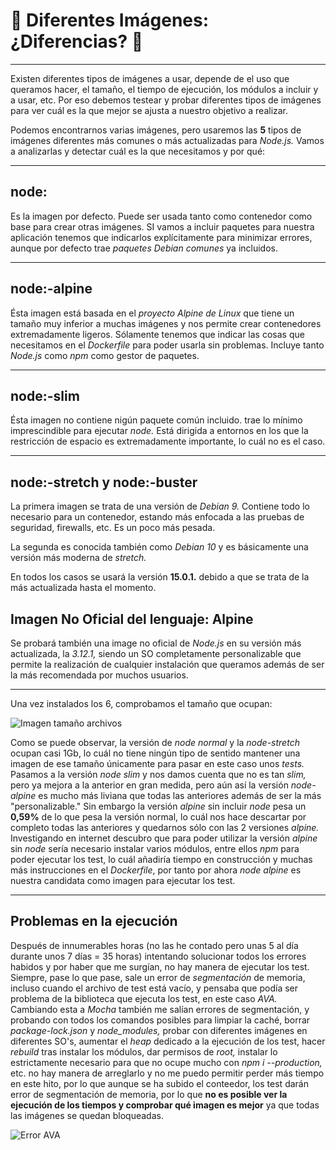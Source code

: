 


# :whale2: Diferentes Imágenes: ¿Diferencias? :whale2:

---
Existen diferentes tipos de imágenes a usar, depende de el uso que queramos hacer, el tamaño, el tiempo de ejecución, los módulos a incluir y a usar, etc. Por eso debemos testear y probar diferentes tipos de imágenes para ver cuál es la que mejor se ajusta a nuestro objetivo a realizar.


Podemos encontrarnos varias imágenes, pero usaremos las **5** tipos de imágenes diferentes más comunes o más actualizadas para *Node.js.* Vamos a analizarlas y detectar cuál es la que necesitamos y por qué:

---


## node:<version>
Es la imagen por defecto. Puede ser usada tanto como contenedor como base para crear otras imágenes.  SI vamos a incluir paquetes para nuestra aplicación tenemos que indicarlos explícitamente para minimizar errores, aunque por defecto trae *paquetes Debian comunes* ya incluidos.

---

## node:<version>-alpine
Ésta imagen está basada en el *proyecto Alpine de Linux* que tiene un tamaño muy inferior a muchas imágenes y nos permite crear contenedores extremadamente ligeros. Sólamente tenemos que indicar las cosas que necesitamos en el *Dockerfile* para poder usarla sin problemas. Incluye tanto *Node.js* como *npm* como gestor de paquetes.

---

## node:<version>-slim
Ésta imagen no contiene nigún paquete común incluido. trae lo mínimo imprescindible para ejecutar *node.* Está dirigida a entornos en los que la restricción de espacio es extremadamente importante, lo cuál no es el caso.

---

## node:<version>-stretch y node:<version>-buster
La primera imagen se trata de una versión de *Debian 9.* Contiene todo lo necesario para un contenedor, estando más enfocada a las pruebas de seguridad, firewalls, etc. Es un poco más pesada.

La segunda es conocida también como *Debian 10* y es básicamente una versión más moderna de *stretch.*

En todos los casos se usará la versión **15.0.1.** debido a que se trata de la más actualizada hasta el momento.

## Imagen No Oficial del lenguaje: Alpine

Se probará también una image no oficial de *Node.js* en su versión más actualizada, la *3.12.1,* siendo un SO completamente personalizable que permite la realización de cualquier instalación que queramos además de ser la más recomendada por muchos usuarios.

---

Una vez instalados los 6, comprobamos el tamaño que ocupan:

![Imagen tamaño archivos](https://github.com/LCinder/Order-n-Go/blob/master/docs/img/imagenesDocker.PNG)


Como se puede observar, la versión de *node normal* y la *node-stretch* ocupan casi 1Gb, lo cuál no tiene ningún tipo de sentido mantener una imagen de ese tamaño únicamente para pasar en este caso unos *tests.* Pasamos a la versión *node slim* y nos damos cuenta que no es tan *slim,* pero ya mejora a la anterior en gran medida, pero aún así la versión *node-alpine* es mucho más liviana que todas las anteriores además de ser la más "personalizable." Sin embargo la versión *alpine* sin incluir *node* pesa un **0,59%** de lo que pesa la versión normal, lo cuál nos hace descartar por completo todas las anteriores y quedarnos sólo con las 2 versiones *alpine.* Investigando en internet descubro que para poder utilizar la versión *alpine* sin *node* sería necesario instalar varios módulos, entre ellos *npm* para poder ejecutar los test, lo cuál añadiría tiempo en construcción y muchas más instrucciones en el *Dockerfile*, por tanto por ahora *node alpine* es nuestra candidata como imagen para ejecutar los test.

---

## Problemas en la ejecución

Después de innumerables horas (no las he contado pero unas 5 al día durante unos 7 días = 35 horas) intentando solucionar todos los errores habidos y por haber que me surgían, no hay manera de ejecutar los test. Siempre, pase lo que pase, sale un error de *segmentación* de memoria, incluso cuando el archivo de test está vacío, y pensaba que podía ser problema de la biblioteca que ejecuta los test, en este caso *AVA.* Cambiando esta a *Mocha* también me salían errores de segmentación, y probando con todos los comandos posibles para limpiar la caché, borrar *package-lock.json* y *node_modules,* probar con diferentes imágenes en diferentes SO's, aumentar el *heap* dedicado a la ejecución de los test, hacer *rebuild* tras instalar los módulos, dar permisos de *root,* instalar lo estrictamente necesario para que no ocupe mucho con *npm i --production,* etc. no hay manera de arreglarlo y no me puedo permitir perder más tiempo en este hito, por lo que aunque se ha subido el conteedor, los test darán error de segmentación de memoria, por lo que **no es posible ver la ejecución de los tiempos y comprobar qué imagen es mejor** ya que todas las imágenes se quedan bloqueadas. 

![Error AVA](https://github.com/LCinder/Order-n-Go/blob/master/docs/img/errorAVA.PNG)

